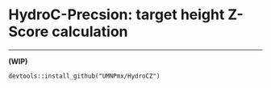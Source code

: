
# HydroC-Precsion: target height Z-Score calculation 
---
__(WIP)__

```{r}
devtools::install_github("UMNPmx/HydroCZ")
```




